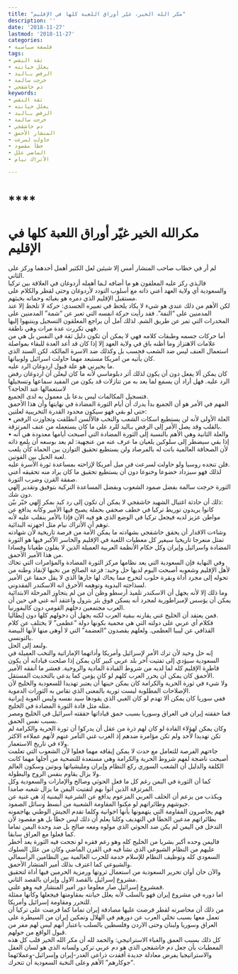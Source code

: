 ```yaml
---
title: "مكر الله الخير، غيّر أوراق اللعبة كلها في الإقليم"
description: ''
date: '2018-11-27'
lastmod: '2018-11-27'
categories:
- فلسفة سياسية
tags:
- ثقة النفس
- يعلل خيانته
- الرفض بـاليد
- خرجت سالمة
- دم خاشقجي
keywords:
- ثقة النفس
- يعلل خيانته
- الرفض بـاليد
- خرجت سالمة
- دم خاشقجي
- المنشار الأحمق
- حاولت لسرعت
- خطأ مقصود
- الماضي علل
- الأتراك نيام

---
```

# ****

# **مكرالله الخير غيّر أوراق اللعبة كلها في الإقليم**

لم أر في خطاب صاحب المنشار أمس إلا شيئين لعل الكثير أهمل أحدهما وركز على الثاني.   
فالـذي ركز عليه المعلقون هو ما أضافه لـما أهمله أردوغان في العلاقة بين تركيا والسعودية أي ولاية العهد أعني ذاته مع أسلوب التودد لأردوغان وحتى لقطر والكلام على مستقبل الإقليم الذي دمره هو بغبائه وحماته بخبثهم.  
لكن الأهم من ذلك عندي هو شيء لا يكاد يلحظ في تعبيره الجسدي: حركة لا تلحظ إلا عند المدمنين على “النفة”. فقد رأيت حركة انفسه التي تعبر عن “شمة” المدمنين على المخدرات التي تمر عن طريق الشم. لذلك آمل أن يراجع المعلقون التسجيل وينتبهوا إليها فهي تكررت عدة مرات وهي ناطقة.  
أما حركات جسمه وطبقات كلامه فهي لا يمكن أن تكون دليل ثقة في النفس بل هي من علامات الاهتزاز وما أظنه باق في ولاية العهد إلا إذا كان قد أعد العدة للبقاء بمواصلة استعمال العنف ليس ضد الشعب فحسب بل وكذلك ضد الاسرة المالكة. لكن السند الذي كان يأتيه من امريكا مستبعد مهما حاولت اسرائيل ولوبياتها.  
ما يحيرني هو علة قبول اردوغان الرد عليه.   
كان يمكن ألا يفعل دون أن يكون لذلك أثر دبلوماسي لأنه ما كان ليعلن أن اردوغان رفض الرد عليه. فهل أراد أن يسمع لما يعد به من تنازلات قد يكون من المفيد سماعها وتسجيلها لاستعمالها عند الحاجة؟   
فتسجيل المكالمات ليس بدعا بل معمول به لدى الجميع.  
المهم في الأمر هو أن الجميع بدأ يدرك أن أيام الثورة المضادة في نهايتها وأن هذا الأحمق حتى لو بقي فهو سيكون محدود القدرة التخريبية لعلتين:   
• العلة الأولى لأنه لن يستطيع اسكات الشعب والنخب فالألسن انطلقت وتجاوزت الرفض بالقلب وقد يصل الأمر إلى الرفض بـاليد للرد على ما كان يستعمله من عنف المرتزقة.  
• والعلة الثانية وهي الأهم بالنسبة إلى الثورة المضادة التي أصبحت أيامها معدودة هي أنه إذا بقي سيضطر إلى سلوكين يلغيان ما عرف عنه من عنجهية: لم يعد بوسعه أن يلمع ذاته لأن الصحافة العالمية باتت له بالمرصاد ولن يستطيع تحقيق التوازن بين الحماة كأن يلعب لعبة الحبل بين القوتين.  
فلن تنجده روسيا ولو حاولت لسرعت في ميل أمريكا لإزاحته بمساعدة ثورة الأسرة عليه.   
لذلك فهو سيزداد خضوعا وخنوعا دون أن يستطيع تحقيق ما كان يراد منه تحقيقه أعني صفقة القرن وضرب الثورة.   
الثورة خرجت سالمة بفضل صمود الشعوب وبفضل المساعدة التركية بتوفيق وتقدير إلهي دون شك.  
ذلك أن حادثة اغتيال الشهيد خاشقجي لا يمكن أن تكون إلى رد كيد بمكر إلهي خيّر بيّن:   
كانوا يريدون توريط تركيا في خطف صحفي بحملة يصبح فيها الأمير وكأنه يدافع عن مواطن عزيز لديه فيجعل تركيا في الوضع الذي هو فيه الآن فإذا بالأمر ينقلب عليه لأنه توهم أن الأتراك نيام مثل اجهزته البدائية.  
وشاءت الاقدار أن يحقق خاشقجي بشهادته ما يمكن الأمة من فرصة تاريخية لأن شهادته تمثل منعرجا تاريخيا سيغير كل معطيات اللعبة في الإقليم والخاسر الأكبر فيها هو الثورة المضادة واسرائيل وإيران وكل حكام الأنظمة العربية العميلة الذين لا يقلون طغيانا وفسادا من هذا الأمير الأحمق.  
وفي النهاية فإن السعودية التي يعد نظامها مركز الثورة المضادة والمؤامرات التي تحاك لأهل الإقليم وشعوبه أصبحت اليوم لديها حل وحيد: فزعة الصالح من نخبها لإنقاذ وطنه من تحوله إلى مجرد أداة وبقرة حلوب لتخرج مما يحاك لها جارها الذي لا يقل حمقا عن الأمير لسذاجته البدوية وتوهمه الأخرق انه الاسكندر المقدوني.   
وما ذلك إلا لأنه يجهل أن الاسكندر تلميذ أرسطو وظن أن من لم يتجاوز المرحلة الابتدائية يمكن أن يؤسس لإمبراطورية لمجرد أنه يسكن فوق بئر بترول واعتقد أنه غني في حين أن العرب مجتمعين دخلهم القومي دون كاليفورنيا.   
فمن يعتقد أن الخليج غني يقارنه ببقية العرب لكنه يجهل أن دخولهم كلها دون إيطاليا.   
فكلام أي عربي على دولته التي هي محمية بكونها دولة “عظمى” لا يختلف عن كلام القذافي عن ليبيا العظمى. ولعلهم يقصدون “العضمة” التي لا أوهى منها لأنها البيضة بالتونسي.  
ولنعد إلى الحل.   
إنه حل وحيد لأن ترك الأمر لإسرائيل وأمريكا وأداتهما الإماراتية والنخب العميلة في السعودية سيؤدي إلى تفتيت آخر بلد عربي كبير كان يمكن إذا صلحت قياداته أن يكون قاطرة الإقليم كله لما لديه من شروط القيادة المادية والروحية. فعشر ما أنفقه الأمير الأحمق كان يمكن أن يحرر العرب كلهم لو كان يؤمن كما يدعي بالتحديث المستقل.  
ولا شيء في ثورة الحرية والكرامة كان يمكن حينها أن يعتبر تهديدا للسعودية والخليج لأن الإصلاحات المطلوبة ليست ثورية بالمعنى الذي تقاس به الثورات الدموية.   
ففي سوريا كان يمكن ألا تهدم لو كان الغبي الذي يقودها سيد نفسه وليس ألعوبة إيرانية مثله مثل قادة الثورة المضادة في الخليج.  
فما حققته إيران في العراق وسوريا بسبب حمق قياداتها حققته اسرائيل في الخليج ومصر بسبب نفس الحمق.   
وكان يمكن لهؤلاء القادة لو كان لهم ذرة من عقل أن يدركوا أن ثورة الحرية والكرامة لم تكن تهديدا لأحد ولم تكن مؤامرة ضدهم إذ الغرب غني التآمر عنهم لأنهم عملاءه الاكثر ولاء في تاريخ الاستعمار.  
جاءتهم الفرصة للتعامل مع حدث لا يمكن إيقافه مهما فعلوا لأن الشعوب التي تعلمت أصبحت ناضجة لفهم شروط الحرية والكرامة وهي مستعدة للتضحية من أجلها مهما كانت الكلفة والدليل أن الشعب السوري ركع النظام وإيران ومليشياتها وبوتين وسكون العالم ولا يزال يقاوم بنفس الروح والبطولة.  
كما أن الثورة في اليمن رغم كل ما فعل الحوثي وصالح والإمارات والسعودية وكل المرتزقة الذين أتوا بهم لتفتيت اليمن ما يزال شعبه صامدا.   
ويكذب من يزعم أن الحلف العربي المزعوم يدافع عن الشرعية اليمنية إذ هي غنية عن جيوشهم وطائراتهم لو مكنوا المقاومة الشعبية من أبسط وسائل الصمود.  
فهم يحاصرون المقاومة التي يتهمونها بأنها اخوانية وكلما تقدم الجيش الوطني يهاجمونه بطائراتهم مدعين الخطأ في التهديف وكلنا يعلم أن ذلك ليس خطأ بل هو مقصود لأن التدخل في اليمن لم يكن ضد الحوثي الذي مولوه ومعه صالح بل ضد وحدة اليمن تماما كما فعلوا مع العراق سابقا.  
فاليمن وحده أكبر بشريا من الخليج كله وهو رغم فقره لو نجحت فيه الثورة يعد أخطر عليهم من النظام الشيوعي الذي نشأ فيه في القرن الماضي وكان من علل السلوك السعودي كله وتوظيف النظام للإسلام خدمة للحرب العالمية بين النظامين الرأسمالي والشيوعي كما اعترف بذلك أمير المنشار الأحمق.  
والآن حان أوان تحرير السعودية من استعمال ثروتها ورمزية الحرمين فيها أداة لتحقيق مشروع إسرائيل بالقصد الاول وإيران بالقصد الثاني.   
فمشروع إسرائيل صار معلوما دور امير المنشار فيه وهو علني.   
اما دوره في مشروع إيران فهو بالسلب لأنه يعلل خيانته بمقاومتها فيجعلها وكأنها ممثلة للتحرر ومقاومة إسرائيل وأمريكا.  
من ذلك أن محاصرته لقطر فرضت عليها مصادقة إيران تماما كما فرضت على تركيا أن تعمل معها بسبب تخلي العرب عن دورهم في الهلال وتمكين إيران من السيطرة على العراق وسوريا ولبنان وحتى الاردن وفلسطين بالسلب باعتبار أنهم ليس لهم مفر من قبول الواقع من حولهم.  
كل ذلك بسبب العمق والغباء الاستراتيجي: والحمد لله أن مكر الله الخير قلب كل هذه المعطيات بأن جعل دم خاشقجي الذي هو دم عربي تركي ولسانه الذي هو لسان العقل والاستراتيجيا يفرض معادلة جديدة أفقدت ذراعي الغدر-إيران وإسرائيل-وعملائهما “جوكارهم” الأهم وعلى النخبة السعودية أن تتحرك.

###